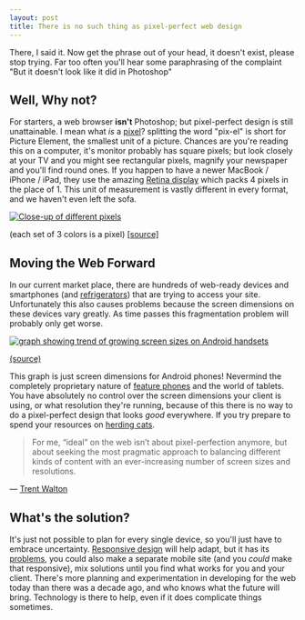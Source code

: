 ```yaml
--- 
layout: post 
title: There is no such thing as pixel-perfect web design 
--- 
```


There, I said it. Now get the phrase out of your head, it doesn't exist, please stop trying. 
Far too often you'll hear some paraphrasing of the complaint "But it doesn't look like it did in Photoshop" 

##  Well, Why not?

For starters, a web browser **isn't** Photoshop; but pixel-perfect design is
still unattainable. I mean what _is_ a
[pixel](https://en.wikipedia.org/wiki/Pixel)? splitting the word "pix-el" is
short for Picture Element, the smallest unit of a picture. Chances are you're
reading this on a computer, it's monitor probably has square pixels; but look
closely at your TV and you might see rectangular pixels, magnify your
newspaper and you'll find round ones. If you happen to have a newer MacBook /
iPhone / iPad, they use the amazing [Retina
display](http://www.apple.com/iphone/features/retina-display.html) which packs
4 pixels in the place of 1. This unit of measurement is vastly different in
every format, and we haven't even left the sofa.


[ ![Close-up of different pixels](http://upload.wikimedia.org/wikipedia/commons/thumb/4/4d/Pixel_geometry_01_Pengo.jpg/600px-Pixel_geometry_01_Pengo.jpg) ](http://upload.wikimedia.org/wikipedia/commons/thumb/4/4d/Pixel_geometry_01_Pengo.jpg/600px-Pixel_geometry_01_Pengo.jpg)

<div class="img-metadata">
(each set of 3 colors is a pixel) <a href="https://en.wikipedia.org/wiki/File:Pixel_geometry_01_Pengo.jpg">[source]</a>
</div>


## Moving the Web Forward

In our current market place, there are hundreds of web-ready devices and
smartphones (and [refrigerators](http://www.gizmag.com/go/1132/)) that are
trying to access your site. Unfortunately this also causes problems because
the screen dimensions on these devices vary greatly. As time passes this
fragmentation problem will probably only get worse.


[ ![graph showing trend of growing screen sizes on Android
handsets](http://www.carrypad.com/files/2012/02/android-handset-screen-sizes-over-time.png) ](http://www.carrypad.com/files/2012/02/android-handset-screen-sizes-over-time.png)

<div class="img-metadata">
<a href="http://www.carrypad.com/2012/02/08/report-android-handset-screens-growing-over-time-5-screens-the-norm-by-end-of-2013-where-will-it-stop/">(source)</a>
</div>


This graph is just screen dimensions for Android phones! Nevermind the completely proprietary nature of [feature
phones](http://www.phonescoop.com/glossary/term.php?gid=310) and the world of
tablets. You have absolutely no control over the screen dimensions your client
is using, or what resolution they're running, because of this there is no way
to do a pixel-perfect design that looks _good_ everywhere. If you try prepare
to spend your resources on [herding
cats](https://www.youtube.com/watch?v=Pk7yqlTMvp8).


> For me, “ideal” on the web isn’t about pixel-perfection anymore, but about
> seeking the most pragmatic approach to balancing different kinds of content
> with an ever-increasing number of screen sizes and resolutions. 

&mdash; [Trent Walton](http://trentwalton.com/2012/06/19/fluid-type/)


##  What's the solution?

It's just not possible to plan for every single device, so you'll just have to
embrace uncertainty. [Responsive design](http://www.alistapart.com/articles/responsive-web-design/) will help adapt, but it has its
[problems](http://www.webdesignshock.com/responsive-design-problems/), you
could also make a separate mobile site (and you _could_ make that responsive),
mix solutions until you find what works for you and your client. There's more
planning and experimentation in developing for the web today than there was a
decade ago, and who knows what the future will bring. Technology is there to
help, even if it does complicate things sometimes.
